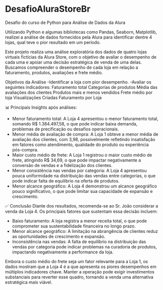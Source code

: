 # DesafioAluraStoreBr
Desafio do curso de Python para Análise de Dados da Alura

Utilizando Python e algumas bibliotecas como Pandas, Seaborn, Matplotlib, realizei a análise de dados fornecidos pela Alura para identificar dentre 4 lojas, qual teve o pior resultado em um período.

Este projeto realiza uma análise exploratória dos dados de quatro lojas virtuais fictícias da Alura Store, com o objetivo de avaliar o desempenho de cada uma e apoiar uma decisão estratégica de venda de uma delas.
Buscamos compreender o desempenho de cada loja em relação a faturamento, produtos, avaliações e frete médio.

Objetivos da Análise
-Identificar a loja com pior desempenho.
-Avaliar os seguintes indicadores:
 Faturamento total
 Categorias de produtos
 Média das avaliações dos clientes
 Produtos mais e menos vendidos
 Frete médio por loja
 Visualizações Criadas
 Faturamento por Loja

 📊 Principais Insights após análises:
- Menor faturamento total: A Loja 4 apresentou o menor faturamento total, somando R$ 1.384.497,58, o que pode indicar baixa demanda, problemas de precificação ou desafios operacionais.
- Menor média de avaliação de compra: A Loja 1 obteve a menor média de avaliação dos clientes, com 3,98, possivelmente refletindo insatisfação em fatores como atendimento, qualidade do produto ou experiência pós-compra.
- Maior custo médio de frete: A Loja 1 registrou o maior custo médio de frete, atingindo R$ 34,69, o que pode impactar negativamente a conversão de vendas e a fidelização dos clientes.
- Menor consistência nas vendas por categoria: A Loja 4 apresentou pouca uniformidade na distribuição das vendas entre categorias, o que pode indicar falta de equilíbrio na oferta de produtos.
- Menor alcance geográfico: A Loja 4 demonstrou um alcance geográfico pouco significativo, o que pode limitar sua capacidade de expansão e crescimento.


✅ Conclusão
Diante dos resultados, recomenda-se ao Sr. João considerar a venda da Loja 4. Os principais fatores que sustentam essa decisão incluem:
- Baixo faturamento: A loja registra a menor receita total, o que pode comprometer sua sustentabilidade financeira no longo prazo.
- Menor alcance geográfico: A limitação na abrangência de clientes reduz as oportunidades de crescimento e expansão.
- Inconsistência nas vendas: A falta de equilíbrio na distribuição das vendas por categoria pode indicar problemas na curadoria de produtos, impactando negativamente a performance da loja.

Embora o custo médio do frete seja um fator relevante para a Loja 1, os dados mostram que a Loja 4 é a que apresenta os piores desempenhos em múltiplos indicadores chave. Manter a operação pode exigir investimentos substanciais para reverter esse quadro, tornando a venda uma alternativa estratégica mais viável.
